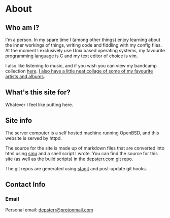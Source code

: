 # About

## Who am I?

I'm a person. In my spare time I (among other things) enjoy learning about the inner workings of things, writing code and fiddling with my config files. At the moment I exclusively use Unix based operating systems, my favourite programming language is C and my text editor of choice is vim.

I also like listening to music, and if you wish you can view my bandcamp collection [here](https://bandcamp.com/deppy). [I also have a little neat collage of some of my favourite artists and albums](/res/music.jpg).

## What's this site for?

Whatever I feel like putting here.

## Site info

The server computer is a self hosted machine running OpenBSD, and this website is served by httpd.

The source for the site is made up of markdown files that are converted into html using [smu](https://github.com/Gottox/smu) and a shell script I wrote. You can find the source for this site (as well as the build scripts) in the [depsterr.com git repo](/git/depsterr.com/files.html).

The git repos are generated using [stagit](https://git.codemadness.org/stagit/file/README.html) and post-update git hooks.

## Contact Info

### Email
Personal email: [depsterr@protonmail.com](mailto:depsterr@protonmail.com)
